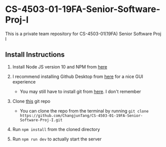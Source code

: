 # CS-4503-01-19FA-Senior-Software-Proj-I
This is a private team repository for CS-4503-01(19FA) Senior Software Proj I

## Install Instructions

1. Install Node JS version 10 and NPM from [here](https://nodejs.org/en/)

2. I recommend installing Github Desktop from [here](https://desktop.github.com/) for a nice GUI experience

    * You may still have to install git from [here](https://git-scm.com/downloads). I don't remember

4. Clone [this](https://github.com/ChangjunTang/CS-4503-01-19FA-Senior-Software-Proj-I) git repo

    * You can clone the repo from the terminal by running `git clone https://github.com/ChangjunTang/CS-4503-01-19FA-Senior-Software-Proj-I.git`

5. Run `npm install` from the cloned directory

6. Run `npm run dev` to actually start the server

